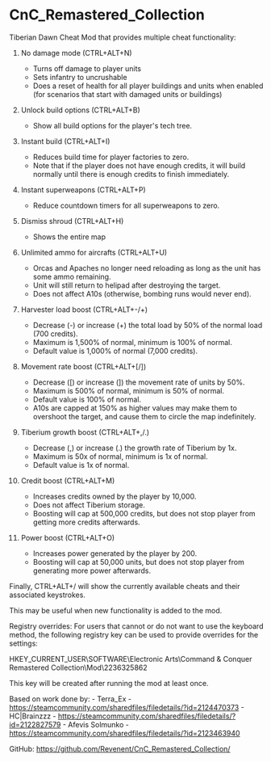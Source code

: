 # CnC_Remastered_Collection

Tiberian Dawn Cheat Mod that provides multiple cheat functionality:

1.  No damage mode (CTRL+ALT+N)
    - Turns off damage to player units
    - Sets infantry to uncrushable
    - Does a reset of health for all player buildings and units when enabled (for scenarios that start with damaged units or buildings)

2.  Unlock build options (CTRL+ALT+B)
    - Show all build options for the player's tech tree.

3.  Instant build (CTRL+ALT+I)
    - Reduces build time for player factories to zero.
    - Note that if the player does not have enough credits, it will build normally until there is enough credits to finish immediately.

4.  Instant superweapons (CTRL+ALT+P)
    - Reduce countdown timers for all superweapons to zero.

5.  Dismiss shroud (CTRL+ALT+H)
    - Shows the entire map

6.  Unlimited ammo for aircrafts (CTRL+ALT+U)
    - Orcas and Apaches no longer need reloading as long as the unit has some ammo remaining.
    - Unit will still return to helipad after destroying the target.
    - Does not affect A10s (otherwise, bombing runs would never end).

7.  Harvester load boost (CTRL+ALT+-/+)
    - Decrease (-) or increase (+) the total load by 50% of the normal load (700 credits).
    - Maximum is 1,500% of normal, minimum is 100% of normal.
    - Default value is 1,000% of normal (7,000 credits).

8.  Movement rate boost (CTRL+ALT+[/])
    - Decrease ([) or increase (]) the movement rate of units by 50%.
    - Maximum is 500% of normal, minimum is 50% of normal.
    - Default value is 100% of normal.
    - A10s are capped at 150% as higher values may make them to overshoot the target, and cause them to circle the map indefinitely.

9.  Tiberium growth boost (CTRL+ALT+,/.)
    - Decrease (,) or increase (.) the growth rate of Tiberium by 1x.
    - Maximum is 50x of normal, minimum is 1x of normal.
    - Default value is 1x of normal.

10. Credit boost (CTRL+ALT+M)
    - Increases credits owned by the player by 10,000.
    - Does not affect Tiberium storage.
    - Boosting will cap at 500,000 credits, but does not stop player from getting more credits afterwards.

11. Power boost (CTRL+ALT+O)
    - Increases power generated by the player by 200.
    - Boosting will cap at 50,000 units, but does not stop player from generating more power afterwards.


Finally, CTRL+ALT+/ will show the currently available cheats and their associated keystrokes.

This may be useful when new functionality is added to the mod.

Registry overrides: For users that cannot or do not want to use the keyboard method, the following registry key can be used to provide overrides for the settings:

HKEY_CURRENT_USER\\SOFTWARE\\Electronic Arts\\Command & Conquer Remastered Collection\\Mod\\2236325862

This key will be created after running the mod at least once.


Based on work done by:
    - Terra_Ex - https://steamcommunity.com/sharedfiles/filedetails/?id=2124470373
    - HC|Brainzzz - https://steamcommunity.com/sharedfiles/filedetails/?id=2122827579
    - Afevis Solmunko - https://steamcommunity.com/sharedfiles/filedetails/?id=2123463940

GitHub: https://github.com/Revenent/CnC_Remastered_Collection/
